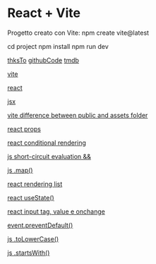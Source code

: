 # React + Vite

Progetto creato con Vite: npm create vite@latest

cd project
npm install
npm run dev

[thksTo](https://www.youtube.com/watch?v=G6D9cBaLViA&ab_channel=TechWithTim)
[githubCode](https://github.com/techwithtim/Learn-React-In-One-Project)
[tmdb](https://www.themoviedb.org/)

[vite](https://vite.dev/)

[react](https://react.dev/)

[jsx](https://it.legacy.reactjs.org/docs/introducing-jsx.html)

[vite difference between public and assets folder](https://stackoverflow.com/questions/78811027/when-to-use-public-vs-assets-for-images-and-files-in-a-vite-project)

[react props](https://react.dev/learn/passing-props-to-a-component)

[react conditional rendering](https://react.dev/learn/conditional-rendering)

[js short-circuit evaluation &&](https://developer.mozilla.org/en-US/docs/Web/JavaScript/Reference/Operators/Logical_AND#short-circuit_evaluation)

[js .map()](https://developer.mozilla.org/en-US/docs/Web/JavaScript/Reference/Global_Objects/Array/map)

[react rendering list](https://react.dev/learn/rendering-lists)

[react useState()](https://react.dev/reference/react/useState)

[react input tag, value e onchange](https://react.dev/reference/react-dom/components/input)

[event.preventDefault()](https://developer.mozilla.org/en-US/docs/Web/API/Event/preventDefault)

[js .toLowerCase()](https://developer.mozilla.org/en-US/docs/Web/JavaScript/Reference/Global_Objects/String/toLowerCase)

[js .startsWith()](https://developer.mozilla.org/en-US/docs/Web/JavaScript/Reference/Global_Objects/String/startsWith)
